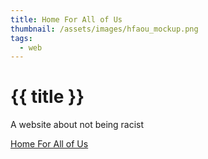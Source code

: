 ```yaml
---
title: Home For All of Us
thumbnail: /assets/images/hfaou_mockup.png
tags:
  - web
---
```


# {{ title }}

A website about not being racist

<a href="www.homeforallofus.org">Home For All of Us</a>
